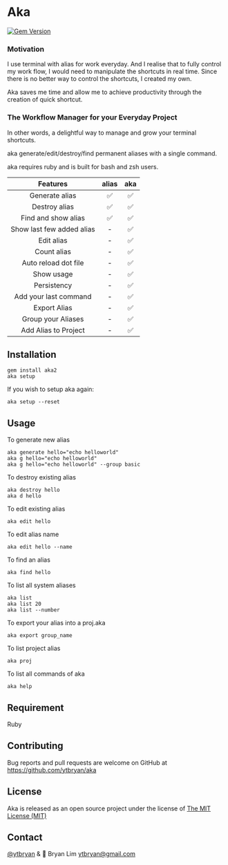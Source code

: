 # Aka 

[![Gem Version](https://badge.fury.io/rb/aka2.svg)](https://badge.fury.io/rb/aka2)

### Motivation
I use terminal with alias for work everyday. And I realise that to fully control my work flow, I would need to
manipulate the shortcuts in real time. Since there is no better way to control the shortcuts, I created my own.

Aka saves me time and allow me to achieve productivity through the creation of quick shortcut.

### The Workflow Manager for your Everyday Project


In other words, a delightful way to manage and grow your terminal shortcuts.

aka generate/edit/destroy/find permanent aliases with a single command.

aka requires ruby and is built for bash and zsh users.

| Features                  | alias                        | aka                    |
| :-----------------------: |:----------------------------:| :---------------------:|
| Generate alias            |  ✅                          | ✅                     |
| Destroy alias             |  ✅                          | ✅                     |
| Find and show alias       |  ✅                          | ✅                     |
| Show last few added alias |  -                           | ✅                     |
| Edit alias                |  -                           | ✅                     |
| Count alias               |  -                           | ✅                     |
| Auto reload dot file      |  -                           | ✅                     |
| Show usage                |  -                           | ✅                     |
| Persistency               |  -                           | ✅                     |
| Add your last command     |  -                           | ✅                     |
| Export Alias              |  -                           | ✅                     |
| Group your Aliases        |  -                           | ✅                     |
| Add Alias to Project      |  -                           | ✅                     |

## Installation

    gem install aka2
    aka setup

If you wish to setup aka again:

    aka setup --reset

## Usage

To generate new alias

    aka generate hello="echo helloworld"
    aka g hello="echo helloworld"
    aka g hello="echo helloworld" --group basic

To destroy existing alias

    aka destroy hello
    aka d hello

To edit existing alias

    aka edit hello

To edit alias name

    aka edit hello --name

To find an alias

    aka find hello

To list all system aliases

    aka list
    aka list 20
    aka list --number


To export your alias into a proj.aka

    aka export group_name

To list project alias

    aka proj

To list all commands of aka

    aka help

## Requirement

Ruby

## Contributing

Bug reports and pull requests are welcome on GitHub at https://github.com/ytbryan/aka

## License

Aka is released as an open source project under the license of [The MIT License (MIT)](http://www.opensource.org/licenses/MIT)

## Contact

[@ytbryan](http://www.twitter.com/ytbryan) & 📮 Bryan Lim ytbryan@gmail.com
